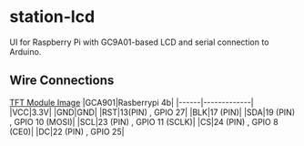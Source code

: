 # station-lcd

UI for Raspberry Pi with GC9A01-based LCD and serial connection to Arduino.

## Wire Connections
[TFT Module Image](/home/user-null/Documents/station_lcd/template/picture/TFT.jpg)
|GCA901|Rasberrypi 4b|
|------|-------------|
|VCC|3.3V|
|GND|GND|
|RST|13(PIN) , GPIO 27|
|BLK|17 (PIN)|
|SDA|19 (PIN) , GPIO 10 (MOSI)|
|SCL|23 (PIN) , GPIO 11 (SCLK)|
|CS|24 (PIN) , GPIO 8 (CE0)|
|DC|22 (PIN) , GPIO 25|

